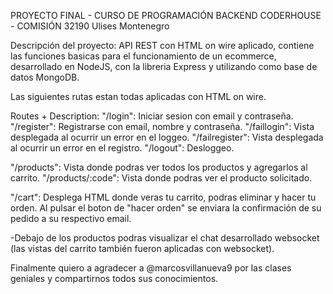 PROYECTO FINAL - CURSO DE PROGRAMACIÓN BACKEND
CODERHOUSE - COMISIÓN 32190
Ulises Montenegro

Descripción del proyecto: API REST con HTML on wire aplicado, contiene las funciones basicas para el funcionamiento de un ecommerce, desarrollado en NodeJS, con la libreria Express y utilizando como base de datos MongoDB.

Las siguientes rutas estan todas aplicadas con HTML on wire.

Routes + Description:
"/login": Iniciar sesion con email y contraseña.
"/register": Registrarse con email, nombre y contraseña.
"/faillogin": Vista desplegada al ocurrir un error en el loggeo.
"/failregister": Vista desplegada al ocurrir un error en el registro.
"/logout": Desloggeo.

"/products": Vista donde podras ver todos los productos y agregarlos al carrito.
"/products/:code": Vista donde podras ver el producto solicitado.

"/cart": Desplega HTML donde veras tu carrito, podras eliminar y hacer tu orden. Al pulsar el boton de "hacer orden" se enviara la confirmación de su pedido a su respectivo email.

-Debajo de los productos podras visualizar el chat desarrollado websocket (las vistas del carrito también fueron aplicadas con websocket).

Finalmente quiero a agradecer a @marcosvillanueva9 por las clases geniales y compartirnos todos sus conocimientos. 

